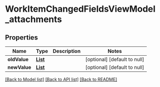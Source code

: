# WorkItemChangedFieldsViewModel_attachments
## Properties

| Name | Type | Description | Notes |
|------------ | ------------- | ------------- | -------------|
| **oldValue** | [**List**](AttachmentChangeViewModel.md) |  | [optional] [default to null] |
| **newValue** | [**List**](AttachmentChangeViewModel.md) |  | [optional] [default to null] |

[[Back to Model list]](../README.md#documentation-for-models) [[Back to API list]](../README.md#documentation-for-api-endpoints) [[Back to README]](../README.md)

